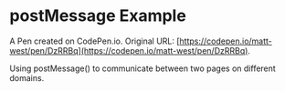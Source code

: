 # postMessage Example

A Pen created on CodePen.io. Original URL: [https://codepen.io/matt-west/pen/DzRRBq](https://codepen.io/matt-west/pen/DzRRBq).

Using postMessage() to communicate between two pages on different domains.
